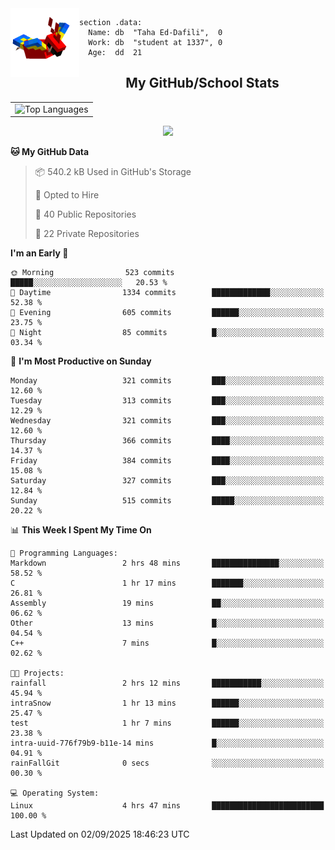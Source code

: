 <img src="parrot_fly_flipped.gif" align="left" height="110">


```assembly
section .data:
  Name: db  "Taha Ed-Dafili",  0
  Work: db  "student at 1337", 0
  Age:  dd  21
```


<div align="center">
  <h2>My GitHub/School Stats</h2>
</div>
<table align="center">
  <tr>
    <td align="center"><img width="450" src="https://github-readme-stats.vercel.app/api/top-langs/?username=0rayn&layout=compact&theme=github_dark&hide=html,makefile,css&exclude_repo=Yona2.0,Nand2Tetris&hide_border=true&langs_count=6" alt="Top Languages" /></td>
<!--     <td align="center"><img src="https://github-readme-streak-stats.herokuapp.com?user=0rayn&theme=github-dark-blue&hide_border=true&border_radius=5" alt="GitHub Streak" /></td>
  </tr> -->
</table>
 <p align="center">
  <a href="https://github.com/0rayn">
    <img src="https://komarev.com/ghpvc/?username=0rayn&color=blue&style=flat)" />
  </a>
</p>

<!--START_SECTION:waka-->
**🐱 My GitHub Data** 

> 📦 540.2 kB Used in GitHub's Storage 
 > 
> 💼 Opted to Hire
 > 
> 📜 40 Public Repositories 
 > 
> 🔑 22 Private Repositories 
 > 
**I'm an Early 🐤** 

```text
🌞 Morning                523 commits         █████░░░░░░░░░░░░░░░░░░░░   20.53 % 
🌆 Daytime                1334 commits        █████████████░░░░░░░░░░░░   52.38 % 
🌃 Evening                605 commits         ██████░░░░░░░░░░░░░░░░░░░   23.75 % 
🌙 Night                  85 commits          █░░░░░░░░░░░░░░░░░░░░░░░░   03.34 % 
```
📅 **I'm Most Productive on Sunday** 

```text
Monday                   321 commits         ███░░░░░░░░░░░░░░░░░░░░░░   12.60 % 
Tuesday                  313 commits         ███░░░░░░░░░░░░░░░░░░░░░░   12.29 % 
Wednesday                321 commits         ███░░░░░░░░░░░░░░░░░░░░░░   12.60 % 
Thursday                 366 commits         ████░░░░░░░░░░░░░░░░░░░░░   14.37 % 
Friday                   384 commits         ████░░░░░░░░░░░░░░░░░░░░░   15.08 % 
Saturday                 327 commits         ███░░░░░░░░░░░░░░░░░░░░░░   12.84 % 
Sunday                   515 commits         █████░░░░░░░░░░░░░░░░░░░░   20.22 % 
```


📊 **This Week I Spent My Time On** 

```text
💬 Programming Languages: 
Markdown                 2 hrs 48 mins       ███████████████░░░░░░░░░░   58.52 % 
C                        1 hr 17 mins        ███████░░░░░░░░░░░░░░░░░░   26.81 % 
Assembly                 19 mins             ██░░░░░░░░░░░░░░░░░░░░░░░   06.62 % 
Other                    13 mins             █░░░░░░░░░░░░░░░░░░░░░░░░   04.54 % 
C++                      7 mins              █░░░░░░░░░░░░░░░░░░░░░░░░   02.62 % 

🐱‍💻 Projects: 
rainfall                 2 hrs 12 mins       ███████████░░░░░░░░░░░░░░   45.94 % 
intraSnow                1 hr 13 mins        ██████░░░░░░░░░░░░░░░░░░░   25.47 % 
test                     1 hr 7 mins         ██████░░░░░░░░░░░░░░░░░░░   23.38 % 
intra-uuid-776f79b9-b11e-14 mins             █░░░░░░░░░░░░░░░░░░░░░░░░   04.91 % 
rainFallGit              0 secs              ░░░░░░░░░░░░░░░░░░░░░░░░░   00.30 % 

💻 Operating System: 
Linux                    4 hrs 47 mins       █████████████████████████   100.00 % 
```


 Last Updated on 02/09/2025 18:46:23 UTC
<!--END_SECTION:waka-->
